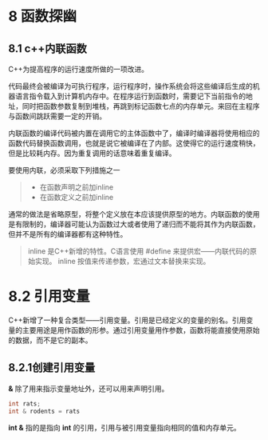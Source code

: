 # 8 函数探幽
## 8.1 c++内联函数
C++为提高程序的运行速度所做的一项改进。

代码最终会被编译为可执行程序，运行程序时，操作系统会将这些编译后生成的机器语言指令载入到计算机内存中。在程序运行到函数时，需要记下当前指令的地址，同时把函数参数复制到堆栈，再跳到标记函数七点的内存单元。来回在主程序与函数间跳跃需要一定的开销。

内联函数的编译代码被内置在调用它的主体函数中了，编译时编译器将使用相应的函数代码替换函数调用，也就是说它被编译在了内部。这使得它的运行速度稍快，但是比较耗内存。因为重复调用的话意味着重复编译。

要使用内联，必须采取下列措施之一  
> + 在函数声明之前加inline  
> + 在函数定义之前加inline      

通常的做法是省略原型，将整个定义放在本应该提供原型的地方。内联函数的使用是有限制的，编译器可能认为函数过大或者使用了递归而不能将其作为内联函数，但并不是所有的编译器都有这种特性。

> inline 是C++新增的特性。C语言使用 #define 来提供宏——内联代码的原始实现。
> inline 按值来传递参数，宏通过文本替换来实现。  

# 8.2 引用变量
C++新增了一种复合类型——引用变量。引用是已经定义的变量的别名。引用变量的主要用途是用作函数的形参。通过引用变量用作参数，函数将能直接使用原始的数据，而不是它的副本。
## 8.2.1创建引用变量
**&** 除了用来指示变量地址外，还可以用来声明引用。  
``` c++
int rats;
int & rodents = rats
```  
**int &** 指的是指向 **int** 的引用，引用与被引用变量指向相同的值和内存单元。
